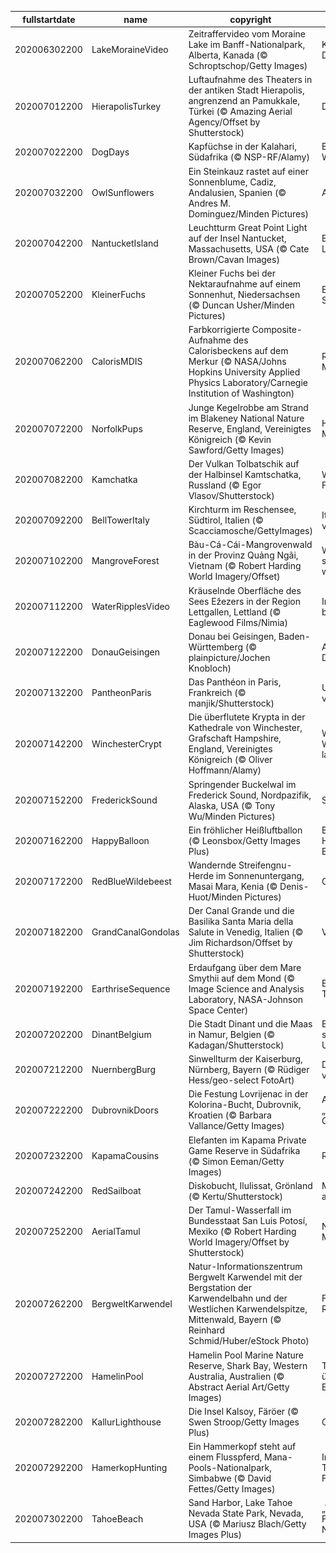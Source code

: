 |fullstartdate|name|copyright|title|image|
|--|--|--|--|--|
202006302200|LakeMoraineVideo|Zeitraffervideo vom Moraine Lake im Banff-Nationalpark, Alberta, Kanada (© Schroptschop/Getty Images)|Kanadas 20-Dollar-Ansicht|![](/de-DE/2020/07/202006302200LakeMoraineVideo.jpg)|
202007012200|HierapolisTurkey|Luftaufnahme des Theaters in der antiken Stadt Hierapolis, angrenzend an Pamukkale, Türkei (© Amazing Aerial Agency/Offset by Shutterstock)|Die „Heilige Stadt“|![](/de-DE/2020/07/202007012200HierapolisTurkey.jpg)|
202007022200|DogDays|Kapfüchse in der Kalahari, Südafrika (© NSP-RF/Alamy)|Begegnung in der Wüste|![](/de-DE/2020/07/202007022200DogDays.jpg)|
202007032200|OwlSunflowers|Ein Steinkauz rastet auf einer Sonnenblume, Cadiz, Andalusien, Spanien (© Andres M. Dominguez/Minden Pictures)|Alles im Blick|![](/de-DE/2020/07/202007032200OwlSunflowers.jpg)|
202007042200|NantucketIsland|Leuchtturm Great Point Light auf der Insel Nantucket, Massachusetts, USA (© Cate Brown/Cavan Images)|Es war einmal ein Leuchtturm auf …|![](/de-DE/2020/07/202007042200NantucketIsland.jpg)|
202007052200|KleinerFuchs|Kleiner Fuchs bei der Nektaraufnahme auf einem Sonnenhut, Niedersachsen (© Duncan Usher/Minden Pictures)|Edelfalter trifft Sonnenhut|![](/de-DE/2020/07/202007052200KleinerFuchs.jpg)|
202007062200|CalorisMDIS|Farbkorrigierte Composite-Aufnahme des Calorisbeckens auf dem Merkur (© NASA/Johns Hopkins University Applied Physics Laboratory/Carnegie Institution of Washington)|Rückläufiger Merkur|![](/de-DE/2020/07/202007062200CalorisMDIS.jpg)|
202007072200|NorfolkPups|Junge Kegelrobbe am Strand im Blakeney National Nature Reserve, England, Vereinigtes Königreich (© Kevin Sawford/Getty Images)|Heute ist erst Mittwoch|![](/de-DE/2020/07/202007072200NorfolkPups.jpg)|
202007082200|Kamchatka|Der Vulkan Tolbatschik auf der Halbinsel Kamtschatka, Russland (© Egor Vlasov/Shutterstock)|Willkommen im Feuerring!|![](/de-DE/2020/07/202007082200Kamchatka.jpg)|
202007092200|BellTowerItaly|Kirchturm im Reschensee, Südtirol, Italien (© Scacciamosche/GettyImages)|Italiens versunkenes Dorf|![](/de-DE/2020/07/202007092200BellTowerItaly.jpg)|
202007102200|MangroveForest|Bàu-Cá-Cái-Mangrovenwald in der Provinz Quảng Ngãi, Vietnam (© Robert Harding World Imagery/Offset)|Wie Quảng Ngãi seinen Wald wiederbekam|![](/de-DE/2020/07/202007102200MangroveForest.jpg)|
202007112200|WaterRipplesVideo|Kräuselnde Oberfläche des Sees Ežezers in der Region Lettgallen, Lettland (© Eaglewood Films/Nimia)|Im „Land der blauen Seen“|![](/de-DE/2020/07/202007112200WaterRipplesVideo.jpg)|
202007122200|DonauGeisingen|Donau bei Geisingen, Baden-Württemberg (© plainpicture/Jochen Knobloch)|An der jungen Donau|![](/de-DE/2020/07/202007122200DonauGeisingen.jpg)|
202007132200|PantheonParis|Das Panthéon in Paris, Frankreich (© manjik/Shutterstock)|Unter dem Himmel von Paris|![](/de-DE/2020/07/202007132200PantheonParis.jpg)|
202007142200|WinchesterCrypt|Die überflutete Krypta in der Kathedrale von Winchester, Grafschaft Hampshire, England, Vereinigtes Königreich (© Oliver Hoffmann/Alamy)|Wer hat hier das Wasser laufen lassen?|![](/de-DE/2020/07/202007142200WinchesterCrypt.jpg)|
202007152200|FrederickSound|Springender Buckelwal im Frederick Sound, Nordpazifik, Alaska, USA (© Tony Wu/Minden Pictures)|Sommer in Alaska|![](/de-DE/2020/07/202007152200FrederickSound.jpg)|
202007162200|HappyBalloon|Ein fröhlicher Heißluftballon (© Leonsbox/Getty Images Plus)|Bitte lächeln! Heute ist Welt-Emoji-Tag 😊|![](/de-DE/2020/07/202007162200HappyBalloon.jpg)|
202007172200|RedBlueWildebeest|Wandernde Streifengnu-Herde im Sonnenuntergang, Masai Mara, Kenia (© Denis-Huot/Minden Pictures)|Gnus unterwegs|![](/de-DE/2020/07/202007172200RedBlueWildebeest.jpg)|
202007182200|GrandCanalGondolas|Der Canal Grande und die Basilika Santa Maria della Salute in Venedig, Italien (© Jim Richardson/Offset by Shutterstock)|Venedig bei Nacht|![](/de-DE/2020/07/202007182200GrandCanalGondolas.jpg)|
202007192200|EarthriseSequence|Erdaufgang über dem Mare Smythii auf dem Mond (© Image Science and Analysis Laboratory, NASA-Johnson Space Center)|Erdaufgang am Tag des Mondes|![](/de-DE/2020/07/202007192200EarthriseSequence.jpg)|
202007202200|DinantBelgium|Die Stadt Dinant und die Maas in Namur, Belgien (© Kadagan/Shutterstock)|Belgien feiert seine Unabhängigkeit|![](/de-DE/2020/07/202007202200DinantBelgium.jpg)|
202007212200|NuernbergBurg|Sinwellturm der Kaiserburg, Nürnberg, Bayern (© Rüdiger Hess/geo-select FotoArt)|Das Wahrzeichen von Nürnberg|![](/de-DE/2020/07/202007212200NuernbergBurg.jpg)|
202007222200|DubrovnikDoors|Die Festung Lovrijenac in der Kolorina-Bucht, Dubrovnik, Kroatien (© Barbara Vallance/Getty Images)|Am Fuße von „Dubrovniks Gibraltar“|![](/de-DE/2020/07/202007222200DubrovnikDoors.jpg)|
202007232200|KapamaCousins|Elefanten im Kapama Private Game Reserve in Südafrika (© Simon Eeman/Getty Images)|Rüssel an Rüssel|![](/de-DE/2020/07/202007232200KapamaCousins.jpg)|
202007242200|RedSailboat|Diskobucht, Ilulissat, Grönland (© Kertu/Shutterstock)|Mitternachtssonne am Horizont|![](/de-DE/2020/07/202007242200RedSailboat.jpg)|
202007252200|AerialTamul|Der Tamul-Wasserfall im Bundesstaat San Luis Potosí, Mexiko (© Robert Harding World Imagery/Offset by Shutterstock)|Naturwunder in Mexikos Wildnis|![](/de-DE/2020/07/202007252200AerialTamul.jpg)|
202007262200|BergweltKarwendel|Natur-Informationszentrum Bergwelt Karwendel mit der Bergstation der Karwendelbahn und der Westlichen Karwendelspitze, Mittenwald, Bayern (© Reinhard Schmid/Huber/eStock Photo)|Fernblick mit Riesenfernrohr|![](/de-DE/2020/07/202007262200BergweltKarwendel.jpg)|
202007272200|HamelinPool|Hamelin Pool Marine Nature Reserve, Shark Bay, Western Australia, Australien (© Abstract Aerial Art/Getty Images)|Trockenen Fußes über die Shark Bay|![](/de-DE/2020/07/202007272200HamelinPool.jpg)|
202007282200|KallurLighthouse|Die Insel Kalsoy, Färöer (© Swen Stroop/Getty Images Plus)|Góða ólavsøku!|![](/de-DE/2020/07/202007282200KallurLighthouse.jpg)|
202007292200|HamerkopHunting|Ein Hammerkopf steht auf einem Flusspferd, Mana-Pools-Nationalpark, Simbabwe (© David Fettes/Getty Images)|Internationaler Tag der Freundschaft|![](/de-DE/2020/07/202007292200HamerkopHunting.jpg)|
202007302200|TahoeBeach|Sand Harbor, Lake Tahoe Nevada State Park, Nevada, USA (© Mariusz Blach/Getty Images Plus)|„The Big Blue“ am Fuß der Sierra Nevada|![](/de-DE/2020/07/202007302200TahoeBeach.jpg)|
